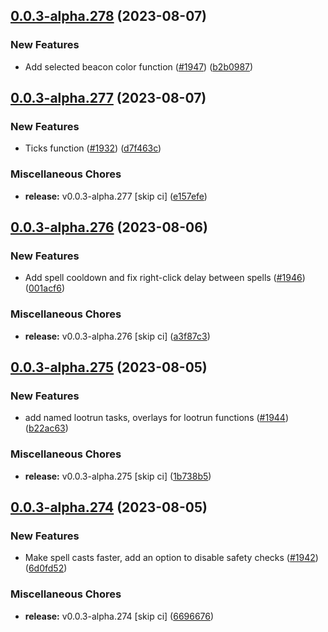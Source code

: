 ## [0.0.3-alpha.278](https://github.com/Wynntils/Artemis/compare/v0.0.3-alpha.277...v0.0.3-alpha.278) (2023-08-07)


### New Features

* Add selected beacon color function ([#1947](https://github.com/Wynntils/Artemis/issues/1947)) ([b2b0987](https://github.com/Wynntils/Artemis/commit/b2b09873126142f81eb5afff3dd76d14d6e8489c))

## [0.0.3-alpha.277](https://github.com/Wynntils/Artemis/compare/v0.0.3-alpha.276...v0.0.3-alpha.277) (2023-08-07)


### New Features

* Ticks function ([#1932](https://github.com/Wynntils/Artemis/issues/1932)) ([d7f463c](https://github.com/Wynntils/Artemis/commit/d7f463cd8e90cdaa94bd9d338cd9ca093aa38497))


### Miscellaneous Chores

* **release:** v0.0.3-alpha.277 [skip ci] ([e157efe](https://github.com/Wynntils/Artemis/commit/e157efe3b8eb78182df964c04989131804058569))

## [0.0.3-alpha.276](https://github.com/Wynntils/Artemis/compare/v0.0.3-alpha.275...v0.0.3-alpha.276) (2023-08-06)


### New Features

* Add spell cooldown and fix right-click delay between spells ([#1946](https://github.com/Wynntils/Artemis/issues/1946)) ([001acf6](https://github.com/Wynntils/Artemis/commit/001acf6932aec570a5e8f42a045f5aef9c4b5f1d))


### Miscellaneous Chores

* **release:** v0.0.3-alpha.276 [skip ci] ([a3f87c3](https://github.com/Wynntils/Artemis/commit/a3f87c319ca0e7d13cfceb9477f3a11b8605a442))

## [0.0.3-alpha.275](https://github.com/Wynntils/Artemis/compare/v0.0.3-alpha.274...v0.0.3-alpha.275) (2023-08-05)


### New Features

* add named lootrun tasks, overlays for lootrun functions ([#1944](https://github.com/Wynntils/Artemis/issues/1944)) ([b22ac63](https://github.com/Wynntils/Artemis/commit/b22ac6347045f89a50cde4c85e8428434876bac7))


### Miscellaneous Chores

* **release:** v0.0.3-alpha.275 [skip ci] ([1b738b5](https://github.com/Wynntils/Artemis/commit/1b738b53b59b6a9b2f0e00f9260bee47392dc629))

## [0.0.3-alpha.274](https://github.com/Wynntils/Artemis/compare/v0.0.3-alpha.273...v0.0.3-alpha.274) (2023-08-05)


### New Features

* Make spell casts faster, add an option to disable safety checks ([#1942](https://github.com/Wynntils/Artemis/issues/1942)) ([6d0fd52](https://github.com/Wynntils/Artemis/commit/6d0fd52caec0592bac986b1ab15e43ce3410e4f9))


### Miscellaneous Chores

* **release:** v0.0.3-alpha.274 [skip ci] ([6696676](https://github.com/Wynntils/Artemis/commit/6696676611c696fb5cdd1fae0dfd81b019da6f82))


